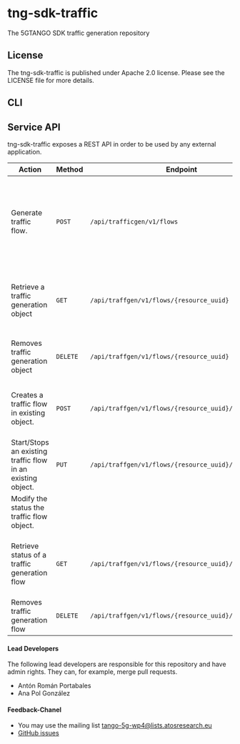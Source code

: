 # tng-sdk-traffic
The 5GTANGO SDK traffic generation repository

## License
The tng-sdk-traffic is published under Apache 2.0 license. Please see the LICENSE file for more details.

## CLI



## Service API
tng-sdk-traffic exposes a REST API in order to be used by any external application.

|Action|Method|Endpoint|Comment|
|------|------|--------|-------|
|Generate traffic flow.|`POST`|`/api/trafficgen/v1/flows`|Creates a traffic generation object. Traffic params are sent in a JSON configuration file.|
|Retrieve a traffic generation object|`GET`|`/api/traffgen/v1/flows/{resource_uuid}`|Gives the configuration and status of an existing traffic generation object|
|Removes traffic generation object|`DELETE`|`/api/traffgen/v1/flows/{resource_uuid}`|Removes and stops (if active) traffic generation object|
|Creates a traffic flow in existing object.|`POST`|`/api/traffgen/v1/flows/{resource_uuid}/{flow_uuid}`|Creates a specific traffic flow. Not configuration required.|
|Start/Stops an existing traffic flow in an existing object.|`PUT`|`/api/traffgen/v1/flows/{resource_uuid}/{flow_uuid}`
Modify the status the traffic flow object.|
|Retrieve status of a traffic generation flow|`GET`|`/api/traffgen/v1/flows/{resource_uuid}/{flow_uuid}`|Gives the configuration and status of an existing traffic generation object|
|Removes traffic generation flow|`DELETE`|`/api/traffgen/v1/flows/{resource_uuid}/{flow_uuid}`|It also stops the flow if it is active|

#### Lead Developers
The following lead developers are responsible for this repository and have admin rights. They can, for example, merge pull requests.

* Antón Román Portabales
* Ana Pol González

#### Feedback-Chanel
* You may use the mailing list [tango-5g-wp4@lists.atosresearch.eu](mailto:tango-5g-wp4@lists.atosresearch.eu)
* [GitHub issues](https://github.com/sonata-nfv/tng-sdk-traffic/issues)
